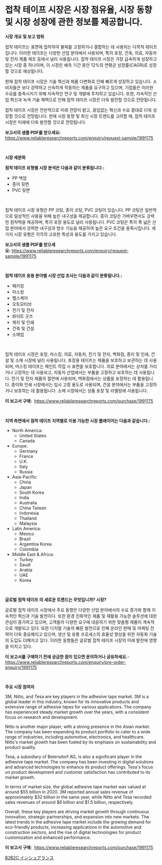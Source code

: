 <p><h1>접착 테이프 시장은 시장 점유율, 시장 동향 및 시장 성장에 관한 정보를 제공합니다.</h1></p><p><strong>시장 개요 및 보고 범위</strong></p>
<p><p>접착 테이프는 표면에 접착하여 물체를 고정하거나 결합하는 데 사용되는 다목적 테이프입니다. 이러한 테이프는 다양한 산업 분야에서 사용되며, 특히 포장, 건축, 의료, 자동차 및 전자 제품 제조 등에서 널리 사용됩니다. 접착 테이프 시장은 가장 급속하게 성장하고 있는 시장 중 하나이며, 이 시장은 예측 기간 동안 12%의 연평균 성장률(CAGR)로 성장할 것으로 예상됩니다. </p><p>현재 접착 테이프 시장은 기술 혁신과 제품 다변화로 인해 빠르게 성장하고 있습니다. 소비자들은 보다 강력하고 신속하게 작동하는 제품을 요구하고 있으며, 기업들은 이러한 수요를 충족시키기 위해 지속적인 연구 및 개발에 투자하고 있습니다. 또한, 지속적인 산업 혁신과 녹색 기술 채택으로 인해 접착 테이프 시장은 더욱 발전할 것으로 전망됩니다.</p><p>접착 테이프 시장은 전반적으로 미래 전망이 밝고, 끊임없는 혁신과 수요 증대로 더욱 성장할 것으로 전망됩니다. 현재 시장 동향 및 최신 시장 트렌드를 고려할 때, 접착 테이프 시장은 미래에 더욱 발전할 것으로 전망됩니다.</p></p>
<p><strong>보고서의 샘플 PDF를 받으세요:</strong> <a href="https://www.reliableresearchreports.com/enquiry/request-sample/1991175">https://www.reliableresearchreports.com/enquiry/request-sample/1991175</a></p>
<p>&nbsp;</p>
<p><strong>시장 세분화</strong></p>
<p><strong>점착 테이프 유형별 시장 분석은 다음과 같이 분류됩니다.:</strong></p>
<p><ul><li>PP 백업</li><li>종이 뒷면</li><li>PVC 뒷면</li></ul></p>
<p>&nbsp;</p>
<p><p>접착 테이프 시장 유형은 PP 코팅, 종이 코팅, PVC 코팅이 있습니다. PP 코팅은 일반적으로 일상적인 사용을 위해 높은 내구성을 제공합니다. 종이 코팅은 가벼우면서도 강력한 점착력을 제공하며, 특히 포장 용도로 널리 사용됩니다. PVC 코팅은 특히 폭 넓은 산업 분야에서 강력한 내구성과 방수 기능을 제공하여 높은 요구 조건을 충족시킵니다. 세 가지 시장 유형은 각각의 고유한 특성과 용도를 가지고 있습니다.</p></p>
<p><strong>보고서의 샘플 PDF를 받으세요:</strong>&nbsp;<a href="https://www.reliableresearchreports.com/enquiry/request-sample/1991175">https://www.reliableresearchreports.com/enquiry/request-sample/1991175</a></p>
<p>&nbsp;</p>
<p><strong> 점착 테이프 응용 분야별 시장 산업 조사는 다음과 같이 분류됩니다.:</strong></p>
<p><ul><li>패키징</li><li>마스킹</li><li>헬스케어</li><li>오토모티브</li><li>전기 및 전자</li><li>화이트 굿즈</li><li>제지 및 인쇄</li><li>건축 및 건설</li><li>소매업</li></ul></p>
<p>&nbsp;</p>
<p><p>접착 테이프 시장은 포장, 마스킹, 의료, 자동차, 전기 및 전자, 백화점, 종이 및 인쇄, 건설 및 소매 시장에 널리 사용됩니다. 포장용 테이프는 제품을 보호하고 보관하는 데 사용되며, 마스킹 테이프는 페인트 작업 시 표면을 보호합니다. 의료 분야에서는 상처를 가리거나 고정하는 데 사용되고, 자동차 산업에서는 부품을 고정하고 보호하는 데 사용됩니다. 전기 및 전자 제품의 절연에 사용되며, 백화점에서는 상품을 포장하는 데 활용됩니다. 종이와 인쇄 시장에서는 임시 고정 용도로 사용되며, 건설 분야에서는 부품을 고정하거나 보호하는 데 활용됩니다. 소매 시장에서는 상품 포장 및 라벨링에 사용됩니다.</p></p>
<p><strong>이 보고서 구매:</strong>&nbsp; <a href="https://www.reliableresearchreports.com/purchase/1991175">https://www.reliableresearchreports.com/purchase/1991175</a></p>
<p>&nbsp;</p>
<p><strong>지역 측면에서 점착 테이프 지역별로 이용 가능한 시장 플레이어는 다음과 같습니다.:</strong></p>
<p><ul>
    <li>
        North America:
        <ul>
            <li>United States</li>
            <li>Canada</li>
        </ul>
    </li>
    <li>
        Europe:
        <ul>
            <li>Germany</li>
            <li>France</li>
            <li>U.K.</li>
            <li>Italy</li>
            <li>Russia</li>
        </ul>
    </li>
    <li>
        Asia-Pacific:
        <ul>
            <li>China</li>
            <li>Japan</li>
            <li>South Korea</li>
            <li>India</li>
            <li>Australia</li>
            <li>China Taiwan</li>
            <li>Indonesia</li>
            <li>Thailand</li>
            <li>Malaysia</li>
        </ul>
    </li>
    <li>
        Latin America:
        <ul>
            <li>Mexico</li>
            <li>Brazil</li>
            <li>Argentina Korea</li>
            <li>Colombia</li>
        </ul>
    </li>
    <li>
        Middle East & Africa:
        <ul>
            <li>Turkey</li>
            <li>Saudi</li>
            <li>Arabia</li>
            <li>UAE</li>
            <li>Korea</li>
        </ul>
    </li>
    </ul></p>
<p>&nbsp;</p>
<p><strong>글로벌 점착 테이프 의 새로운 트렌드는 무엇입니까? 시장?</strong></p>
<p><p>글로벌 접착 테이프 시장에서 주요 동향은 다양한 산업 분야에서의 수요 증가와 함께 지속적인 혁신과 기술 발전이다. 또한 환경 친화적인 제품 및 재활용 가능한 솔루션에 대한 관심이 증가하고 있으며, 고객들의 다양한 요구에 대응하기 위한 맞춤형 제품이 계속적으로 개발되고 있다. 또한 디지털 기술의 빠른 발전으로 인해 온라인 판매 및 마케팅 전략이 더욱 중요해지고 있으며, 생산 및 유통 프로세스의 효율성 향상을 위한 자동화 기술의 도입도 더해지고 있다. 이러한 동향들은 글로벌 접착 테이프 시장의 미래 발전에 영향을 미치고 있다.</p></p>
<p><strong>이 보고서를 구매하기 전에 궁금한 점이 있으면 문의하거나 공유하세요.</strong>- <a href="https://www.reliableresearchreports.com/enquiry/pre-order-enquiry/1991175">https://www.reliableresearchreports.com/enquiry/pre-order-enquiry/1991175</a></p>
<p>&nbsp;</p>
<p><strong>주요 시장 참여자</strong></p>
<p><p>3M, Nitto, and Tesa are key players in the adhesive tape market. 3M is a global leader in this industry, known for its innovative products and extensive range of adhesive tapes for various applications. The company has experienced steady market growth over the years, with a consistent focus on research and development. </p><p>Nitto is another major player, with a strong presence in the Asian market. The company has been expanding its product portfolio to cater to a wide range of industries, including automotive, electronics, and healthcare. Nitto's market growth has been fueled by its emphasis on sustainability and product quality.</p><p>Tesa, a subsidiary of Beiersdorf AG, is also a significant player in the adhesive tape market. The company has been investing in digital solutions and advanced technologies to enhance its product offerings. Tesa's focus on product development and customer satisfaction has contributed to its market growth.</p><p>In terms of market size, the global adhesive tape market was valued at around $55 billion in 2020. 3M reported annual sales revenue of approximately $32 billion in the same year, while Nitto and Tesa recorded sales revenues of around $6 billion and $1.5 billion, respectively.</p><p>Overall, these key players are driving market growth through continuous innovation, strategic partnerships, and expansion into new markets. The latest trends in the adhesive tape market include the growing demand for eco-friendly products, increasing applications in the automotive and construction sectors, and the rise of digital technologies for product customization and enhanced performance.</p></p>
<p><strong>이 보고서 구매:</strong>&nbsp;&nbsp;<a href="https://www.reliableresearchreports.com/purchase/1991175">https://www.reliableresearchreports.com/purchase/1991175</a></p>
<p><p><a href="https://github.com/ppmazlotr77499/Market-Research-Report-List-1/blob/main/35228269341.md">B2B2C インシュアランス</a></p></p>
